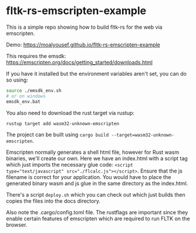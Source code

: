 # fltk-rs-emscripten-example

This is a simple repo showing how to build fltk-rs for the web via emscripten.

Demo: https://moalyousef.github.io/fltk-rs-emscripten-example

This requires the emsdk:
https://emscripten.org/docs/getting_started/downloads.html

If you have it installed but the environment variables aren't set, you can do so using:
```bash
source ./emsdk_env.sh
# or on windows
emsdk_env.bat
```

You also need to download the rust target via rustup:
```bash
rustup target add wasm32-unknown-emscripten
```

The project can be built using `cargo build --target=wasm32-unknown-emscripten`.

Emscripten normally generates a shell html file, however for Rust wasm binaries, we'll create our own.
Here we have an index.html with a script tag which just imports the necessary glue code: `<script type="text/javascript" src="./flcalc.js"></script>`.
Ensure that the js filename is correct for your application.
You would have to place the generated binary wasm and js glue in the same directory as the index.html.

There's a script `deploy.sh` which you can check out which just builds then copies the files into the docs directory.

Also note the .cargo/config.toml file. The rustflags are important since they enable certain features of emscripten which are required to run FLTK on the browser.
